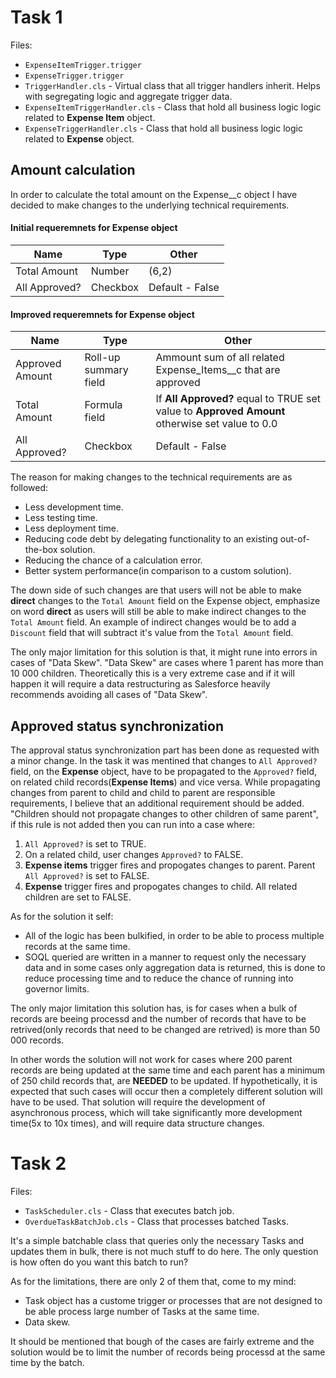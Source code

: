 # Task 1
Files:
* `ExpenseItemTrigger.trigger`
* `ExpenseTrigger.trigger`
* `TriggerHandler.cls` - Virtual class that all trigger handlers inherit. Helps with segregating logic and aggregate trigger data.
* `ExpenseItemTriggerHandler.cls` - Class that hold all business logic logic related to **Expense Item** object.
* `ExpenseTriggerHandler.cls` - Class that hold all business logic logic related to **Expense** object.


## Amount calculation
In order to calculate the total amount on the Expense__c object I have decided to make changes to the underlying technical requirements. 

#### Initial requeremnets for Expense object
| Name | Type | Other |
| ------------- | ------------- | ------------- |
| Total Amount | Number | (6,2) |
| All Approved? | Checkbox | Default - False |

#### Improved requeremnets for Expense object
| Name | Type | Other |
| ------------- | ------------- | ------------- |
| Approved Amount | Roll-up summary field | Ammount sum of all related Expense_Items__c that are approved  |
| Total Amount | Formula field | If **All Approved?** equal to TRUE set value to **Approved Amount** otherwise set value to 0.0 |
| All Approved? | Checkbox | Default - False |

The reason for making changes to the technical requirements are as followed:
* Less development time.
* Less testing time.
* Less deployment time.
* Reducing code debt by delegating functionality to an existing out-of-the-box solution.
* Reducing the chance of a calculation error.
* Better system performance(in comparison to a custom solution).

The down side of such changes are that users will not be able to make **direct** changes to the `Total Amount` field on the Expense object, emphasize on word **direct** as users will still be able to make indirect changes to the `Total Amount` field. An example of indirect changes would be to add a `Discount` field that will subtract it's value from the `Total Amount` field.

The only major limitation for this solution is that, it might rune into errors in cases of "Data Skew". "Data Skew" are cases where 1 parent has more than 10 000 children. Theoretically this is a very extreme case and if it will happen it will require a data restructuring as Salesforce heavily recommends avoiding all cases of "Data Skew".

## Approved status synchronization
The approval status synchronization part has been done as requested with a minor change. In the task it was mentined that changes to `All Approved?` field, on the **Expense** object, have to be propagated to the `Approved?` field, on related child records(**Expense Items**) and vice versa. While propagating changes from parent to child and child to parent are responsible requirements, I believe that an additional requirement should be added. "Children should not propagate changes to other children of same parent", if this rule is not added then you can run into a case where:

1) `All Approved?` is set to TRUE.
2) On a related child, user changes `Approved?` to FALSE.
3) **Expense items** trigger fires and propogates changes to parent. Parent `All Approved?` is set to FALSE.
4) **Expense** trigger fires and propogates changes to child. All related children are set to FALSE.

As for the solution it self:
* All of the logic has been bulkified, in order to be able to process multiple records at the same time.
* SOQL queried are written in a manner to request only the necessary data and in some cases only aggregation data is returned, this is done to reduce processing time and to reduce the chance of running into governor limits.

The only major limitation this solution has, is for cases when a bulk of records are beeing processd and the number of records that have to be retrived(only records that need to be changed are retrived) is more than 50 000 records. 

In other words the solution will not work for cases where 200 parent records are being updated at the same time and each parent has a minimum of 250 child records that, are **NEEDED** to be updated. If hypothetically, it is expected that such cases will occur then a completely different solution will have to be used. That solution will require the development of asynchronous process, which will take significantly more development time(5x to 10x times), and will require data structure changes.


# Task 2
Files:
* `TaskScheduler.cls` - Class that executes batch job.
* `OverdueTaskBatchJob.cls` - Class that processes batched Tasks.

It's a simple batchable class that queries only the necessary Tasks and updates them in bulk, there is not much stuff to do here. The only question is how often do you want this batch to run?

As for the limitations, there are only 2 of them that, come to my mind:
* Task object has a custome trigger or processes that are not designed to be able process large number of Tasks at the same time.
* Data skew.

It should be mentioned that bough of the cases are fairly extreme and the solution would be to limit the number of records being processd at the same time by the batch.